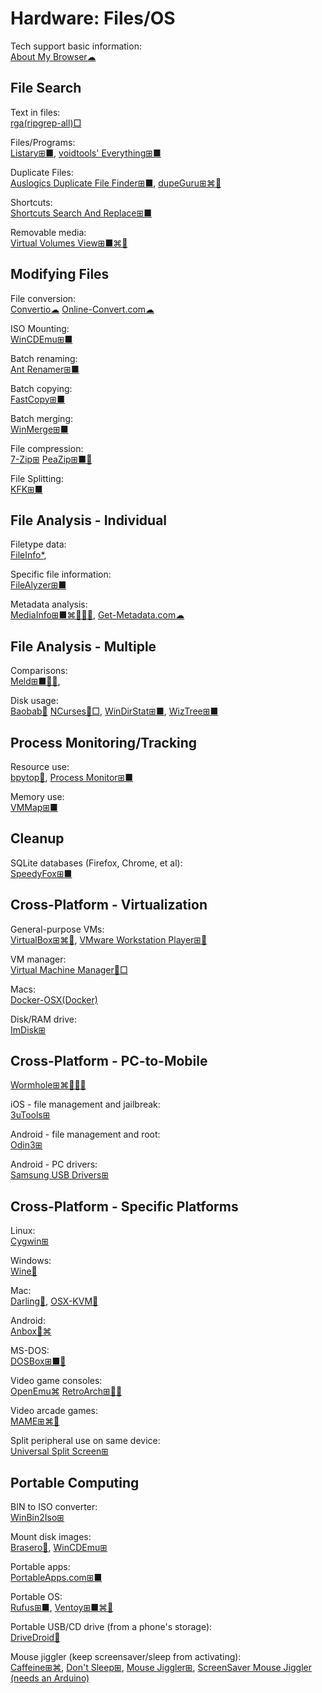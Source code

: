 # Hardware: Files/OS

Tech support basic information:  
[About My Browser☁](https://aboutmybrowser.com/)

## File Search

Text in files:  
[rga(ripgrep-all)□](https://github.com/phiresky/ripgrep-all)

Files/Programs:  
[Listary⊞■](https://www.listary.com/),
[voidtools' Everything⊞■](https://www.voidtools.com/)

Duplicate Files:  
[Auslogics Duplicate File Finder⊞■](https://www.auslogics.com/en/software/duplicate-file-finder/),
[dupeGuru⊞⌘🐧](https://dupeguru.voltaicideas.net/)

Shortcuts:  
[Shortcuts Search And Replace⊞■](http://jacquelin.potier.free.fr/ShortcutsSearchAndReplace/)

Removable media:  
[Virtual Volumes View⊞■⌘🐧](http://vvvapp.sourceforge.net/)

## Modifying Files

File conversion:  
[Convertio☁](https://convertio.co/)
[Online-Convert.com☁](https://www.online-convert.com/)

ISO Mounting:  
[WinCDEmu⊞■](http://wincdemu.sysprogs.org/)

Batch renaming:  
[Ant Renamer️⊞■](https://www.antp.be/software/renamer)

Batch copying:  
[FastCopy⊞■](https://fastcopy.jp/en/)

Batch merging:  
[WinMerge⊞■](https://winmerge.org/)

File compression:  
[7-Zip⊞](https://www.7-zip.org/)
[PeaZip⊞■🐧](https://www.peazip.org/)

File Splitting:  
[KFK⊞■](https://kcsoftwares.com/?kfk)

## File Analysis - Individual

Filetype data:  
[FileInfo*](https://fileinfo.com/),

Specific file information:  
[FileAlyzer⊞■](https://www.safer-networking.org/products/filealyzer/)

Metadata analysis:  
[MediaInfo⊞■⌘🐧🍎🤖](https://mediaarea.net/en/MediaInfo),
[Get-Metadata.com☁](https://www.get-metadata.com/)

## File Analysis - Multiple

Comparisons:  
[Meld⊞■🐧🤖](https://meldmerge.org/),

Disk usage:  
[Baobab🐧](http://www.marzocca.net/linux/baobab/)
[NCurses🐧□](https://dev.yorhel.nl/ncdu),
[WinDirStat⊞■](https://windirstat.net/),
[WizTree⊞■](https://wiztreefree.com/)

## Process Monitoring/Tracking

Resource use:  
[bpytop🐧](https://github.com/aristocratos/bpytop),
[Process Monitor⊞■](https://docs.microsoft.com/en-us/sysinternals/downloads/procmon)

Memory use:  
[VMMap⊞■](https://docs.microsoft.com/en-us/sysinternals/downloads/vmmap)

## Cleanup

SQLite databases (Firefox, Chrome, et al):  
[SpeedyFox⊞■](https://www.crystalidea.com/speedyfox)

## Cross-Platform - Virtualization

General-purpose VMs:  
[VirtualBox⊞⌘🐧](https://www.virtualbox.org/),
[VMware Workstation Player⊞🐧](https://www.vmware.com/products/workstation-player.html)

VM manager:  
[Virtual Machine Manager🐧□](https://virt-manager.org/)

Macs:  
[Docker-OSX(Docker)](https://github.com/sickcodes/Docker-OSX)

Disk/RAM drive:  
[ImDisk⊞](https://sourceforge.net/projects/imdisk-toolkit/)

## Cross-Platform - PC-to-Mobile

[Wormhole⊞⌘🐧🍎🤖](https://er.run/)

iOS - file management and jailbreak:  
[3uTools⊞](https://www.3u.com/)

Android - file management and root:  
[Odin3⊞](https://odin3download.com/)

Android - PC drivers:  
[Samsung USB Drivers⊞](https://androidmtk.com/download-samsung-usb-drivers)

## Cross-Platform - Specific Platforms

Linux:  
[Cygwin⊞](https://www.cygwin.com/)

Windows:  
[Wine🐧](https://www.winehq.org/)

Mac:  
[Darling🐧](https://www.darlinghq.org/),
[OSX-KVM🐧](https://github.com/kholia/OSX-KVM)

Android:  
[Anbox🐧⌘](https://anbox.io/)

MS-DOS:  
[DOSBox⊞■🐧](https://www.dosbox.com/)

Video game consoles:  
[OpenEmu⌘](https://openemu.org/)
[RetroArch⊞🐧🤖](https://www.retroarch.com/)

Video arcade games:  
[MAME⊞⌘🐧](https://www.mamedev.org/)

Split peripheral use on same device:  
[Universal Split Screen⊞](https://universalsplitscreen.github.io/)

## Portable Computing

BIN to ISO converter:  
[WinBin2Iso⊞](https://www.softwareok.com/?seite=Freeware/WinBin2Iso)

Mount disk images:  
[Brasero🐧](https://wiki.gnome.org/Apps/Brasero),
[WinCDEmu⊞](https://wincdemu.sysprogs.org/)

Portable apps:  
[PortableApps.com⊞■](https://portableapps.com/)

Portable OS:  
[Rufus⊞■](https://rufus.ie/),
[Ventoy⊞■⌘🐧](https://www.ventoy.net/en/index.html)

Portable USB/CD drive (from a phone's storage):  
[DriveDroid🤖](https://www.drivedroid.io/)

Mouse jiggler (keep screensaver/sleep from activating):  
[Caffeine⊞⌘](https://zhornsoftware.co.uk/caffeine/),
[Don't Sleep⊞](https://www.softwareok.com/?seite=Microsoft/DontSleep),
[Mouse Jiggler⊞](https://mousejiggler.org/),
[ScreenSaver Mouse Jiggler (needs an Arduino)](https://github.com/nshadov/screensaver-mouse-jiggler)
